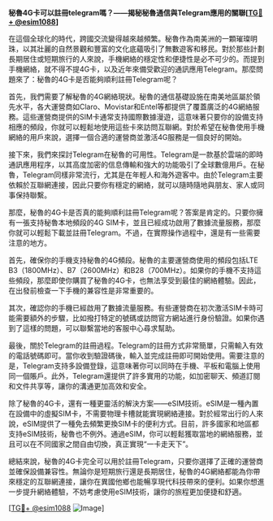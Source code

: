 **秘魯4G卡可以註冊telegram嗎？——揭秘秘魯通信與Telegram應用的關聯[[TG💪+ @esim1088](https://t.me/s/esim1088)]**

在這個全球化的時代，跨國交流變得越來越頻繁。秘魯作為南美洲的一顆璀璨明珠，以其壯麗的自然景觀和豐富的文化底蘊吸引了無數遊客和移民。對於那些計劃長期居住或短期旅行的人來說，手機網絡的穩定性和便捷性是必不可少的。而提到手機網絡，就不得不提4G卡，以及近年來備受歡迎的通訊應用Telegram。那麼問題來了：秘魯的4G卡是否能夠順利註冊Telegram呢？

首先，我們需要了解秘魯的4G網絡現狀。秘魯的通信基礎設施在南美地區屬於領先水平，各大運營商如Claro、Movistar和Entel等都提供了覆蓋廣泛的4G網絡服務。這些運營商提供的SIM卡通常支持國際數據漫遊，這意味著只要你的設備支持相應的頻段，你就可以輕鬆地使用這些卡來訪問互聯網。對於希望在秘魯使用手機網絡的用戶來說，選擇一個合適的運營商並激活4G服務是一個良好的開始。

接下來，我們來探討Telegram在秘魯的可用性。Telegram是一款基於雲端的即時通訊應用程序，以其高度加密的信息傳輸和強大的功能吸引了全球數億用戶。在秘魯，Telegram同樣非常流行，尤其是在年輕人和海外遊客中。由於Telegram主要依賴於互聯網連接，因此只要你有穩定的網絡，就可以隨時隨地與朋友、家人或同事保持聯繫。

那麼，秘魯的4G卡是否真的能夠順利註冊Telegram呢？答案是肯定的。只要你擁有一張支持秘魯本地頻段的4G SIM卡，並且已經成功啟用了數據流量服務，那麼你就可以輕鬆下載並註冊Telegram。不過，在實際操作過程中，還是有一些需要注意的地方。

首先，確保你的手機支持秘魯的4G頻段。秘魯的主要運營商使用的頻段包括LTE B3（1800MHz）、B7（2600MHz）和B28（700MHz）。如果你的手機不支持這些頻段，那麼即使你購買了秘魯的4G卡，也無法享受到最佳的網絡體驗。因此，在出發前檢查一下手機的兼容性是非常重要的。

其次，確認你的手機已經啟用了數據流量服務。有些運營商在初次激活SIM卡時可能需要額外的步驟，比如撥打特定的號碼或訪問官方網站進行身份驗證。如果你遇到了這樣的問題，可以聯繫當地的客服中心尋求幫助。

最後，關於Telegram的註冊過程。Telegram的註冊方式非常簡單，只需輸入有效的電話號碼即可。當你收到驗證碼後，輸入並完成註冊即可開始使用。需要注意的是，Telegram支持多設備登錄，這意味著你可以同時在手機、平板和電腦上使用同一個賬戶。此外，Telegram還提供了許多實用的功能，如加密聊天、頻道訂閱和文件共享等，讓你的溝通更加高效和安全。

除了秘魯的4G卡，還有一種更靈活的解決方案——eSIM技術。eSIM是一種內置在設備中的虛擬SIM卡，不需要物理卡槽就能實現網絡連接。對於經常出行的人來說，eSIM提供了一種免去頻繁更換SIM卡的便利方式。目前，許多國家和地區都支持eSIM技術，秘魯也不例外。通過eSIM，你可以輕鬆獲取當地的網絡服務，並且可以在不同國家之間自由切換，真正實現“一卡走天下”。

總結來說，秘魯的4G卡完全可以用於註冊Telegram，只要你選擇了正確的運營商並確保設備兼容性。無論你是短期旅行還是長期居住，秘魯的4G網絡都能為你帶來穩定的互聯網連接，讓你在異國他鄉也能暢享現代科技帶來的便利。如果你想進一步提升網絡體驗，不妨考慮使用eSIM技術，讓你的旅程更加便捷和舒適。

[[TG💪+ @esim1088](https://t.me/s/esim1088) ![Image](https://i.postimg.cc/4NQfJmqS/Snipaste-2025-05-13-00-14-12.png)]